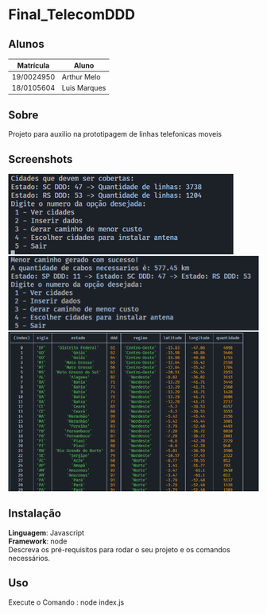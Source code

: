 

# Final_TelecomDDD
## Alunos
| Matrícula  | Aluno        |
| ---------- | ------------ |
| 19/0024950 | Arthur Melo  |
| 18/0105604 | Luis Marques |

## Sobre 
Projeto para auxilio na prototipagem de linhas telefonicas moveis

## Screenshots

![print1](prints/p1.png)
![print2](prints/p2.png)
![print3](prints/p3.png)
## Instalação 
**Linguagem**: Javascript<br>
**Framework**: node<br>
Descreva os pré-requisitos para rodar o seu projeto e os comandos necessários.

## Uso 
Execute o Comando :
        node index.js




